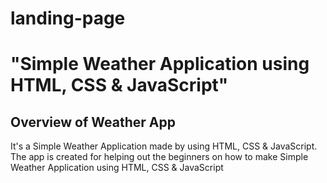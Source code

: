 # landing-page
# "Simple Weather Application using HTML, CSS &amp; JavaScript"

## Overview of Weather App
It's a  Simple Weather Application made by using HTML, CSS &amp; JavaScript.
The app is created for helping out the beginners on how to make Simple Weather Application using HTML, CSS &amp; JavaScript

